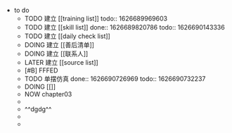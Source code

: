 - to do
	- TODO 建立 [[training list]]
	  todo:: 1626689969603
	- TODO 建立 [[skill list]]
	  done:: 1626689820786
	  todo:: 1626690143336
	- TODO 建立 [[daily check list]]
	- DOING 建立 [[善后清单]]
	- DOING 建立 [[联系人]]
	- LATER 建立 [[source list]]
	- [#B] FFFED
	- TODO 单摆仿真
	  done:: 1626690726969
	  todo:: 1626690732237
	- DOING [[]]
	- NOW chapter03
	-
	- ^^dgdg^^
	-
	-